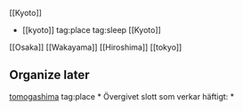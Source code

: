 [[Kyoto]]
* [[kyoto]] tag:place tag:sleep [[Kyoto]]

[[Osaka]]
[[Wakayama]]
[[Hiroshima]]
[[tokyo]]




## Organize later
[tomogashima](geo:34.2794534,134.9804413) tag:place
	* Övergivet slott som verkar häftigt: 
	* 
 